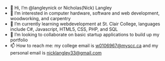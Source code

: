 - 👋 Hi, I’m @langleynick or Nicholas(Nick) Langley
- 👀 I’m interested in computer hardware, software and web development, woodworking, and carpentry
- 🌱 I’m currently learning webdevelopment at St. Clair College, languages include C#, Javascript, HTML5, CSS, PHP, and SQL
- 💞️ I’m looking to collaborate on basic startup applications to build up my portfolio
- 📫 How to reach me: my college email is w0106967@myscc.ca and my personal email is nicklangley33@gmail.com

<!---
langleynick/langleynick is a ✨ special ✨ repository because its `README.md` (this file) appears on your GitHub profile.
You can click the Preview link to take a look at your changes.
--->
